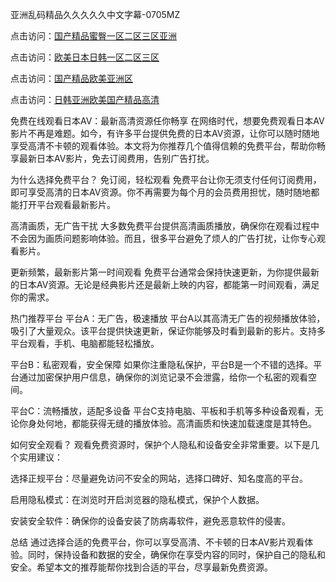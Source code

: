
亚洲乱码精品久久久久久中文字幕-0705MZ

点击访问：<a href="https://heiliaozj3tjd.pages.dev">国产精品蜜臀一区二区三区亚洲</a>

点击访问：<a href="https://heiliaoe8ajia.pages.dev">欧美日本日韩一区二区三区</a>

点击访问：<a href="https://heiliaoxqkkct.pages.dev">国产精品欧美亚洲区</a>

点击访问：<a href="https://heiliaoxwd5i8.pages.dev">日韩亚洲欧美国产精品高清</a>



免费在线观看日本AV：最新高清资源任你畅享
在网络时代，想要免费观看日本AV影片不再是难题。如今，有许多平台提供免费的日本AV资源，让你可以随时随地享受高清不卡顿的观看体验。本文将为你推荐几个值得信赖的免费平台，帮助你畅享最新日本AV影片，免去订阅费用，告别广告打扰。

为什么选择免费平台？
免订阅，轻松观看
免费平台让你无须支付任何订阅费用，即可享受高清的日本AV资源。你不再需要为每个月的会员费用担忧，随时随地都能打开平台观看最新影片。

高清画质，无广告干扰
大多数免费平台提供高清画质播放，确保你在观看过程中不会因为画质问题影响体验。而且，很多平台避免了烦人的广告打扰，让你专心观看影片。

更新频繁，最新影片第一时间观看
免费平台通常会保持快速更新，为你提供最新的日本AV资源。无论是经典影片还是最新上映的内容，都能第一时间观看，满足你的需求。

热门推荐平台
平台A：无广告，极速播放
平台A以其高清无广告的视频播放体验，吸引了大量观众。该平台提供快速更新，保证你能够及时看到最新的影片。支持多平台观看，手机、电脑都能轻松播放。

平台B：私密观看，安全保障
如果你注重隐私保护，平台B是一个不错的选择。平台通过加密保护用户信息，确保你的浏览记录不会泄露，给你一个私密的观看空间。

平台C：流畅播放，适配多设备
平台C支持电脑、平板和手机等多种设备观看，无论你身处何地，都能获得无缝的播放体验。高清画质和快速加载速度是其特色。

如何安全观看？
观看免费资源时，保护个人隐私和设备安全非常重要。以下是几个实用建议：

选择正规平台：尽量避免访问不安全的网站，选择口碑好、知名度高的平台。

启用隐私模式：在浏览时开启浏览器的隐私模式，保护个人数据。

安装安全软件：确保你的设备安装了防病毒软件，避免恶意软件的侵害。

总结
通过选择合适的免费平台，你可以享受高清、不卡顿的日本AV影片观看体验。同时，保持设备和数据的安全，确保你在享受内容的同时，保护自己的隐私和安全。希望本文的推荐能帮你找到合适的平台，尽享最新免费资源。


<span style="display:none;">[Canonical link]( https://github.com/yit20250709/459509 ）</span>

